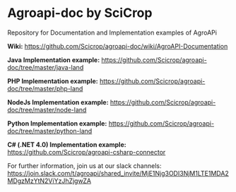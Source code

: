 # Agroapi-doc by SciCrop
Repository for Documentation and Implementation examples of AgroAPi

**Wiki:** https://github.com/Scicrop/agroapi-doc/wiki/AgroAPI-Documentation

**Java Implementation example:** https://github.com/Scicrop/agroapi-doc/tree/master/java-land

**PHP Implementation example:** https://github.com/Scicrop/agroapi-doc/tree/master/php-land

**NodeJs Implementation example:** https://github.com/Scicrop/agroapi-doc/tree/master/node-land

**Python Implementation example:** https://github.com/Scicrop/agroapi-doc/tree/master/python-land

**C# (.NET 4.0) Implementation example:** https://github.com/Scicrop/agroapi-csharp-connector

For further information, join us at our slack channels: https://join.slack.com/t/agroapi/shared_invite/MjE1Njg3ODI3NjM1LTE1MDA2MDgzMzYtN2ViYzJhZjgwZA
